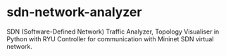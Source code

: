 # sdn-network-analyzer
SDN (Software-Defined Network) Traffic Analyzer, Topology Visualiser in Python with RYU Controller for communication with Mininet SDN virtual network.
